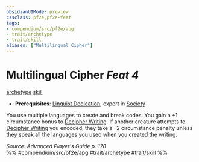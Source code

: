 ```yaml
---
obsidianUIMode: preview
cssclass: pf2e,pf2e-feat
tags:
- compendium/src/pf2e/apg
- trait/archetype
- trait/skill
aliases: ["Multilingual Cipher"]
---
```

# Multilingual Cipher  *Feat 4*  
[archetype](rules/traits/archetype.md)  [skill](rules/traits/skill.md)  

- **Prerequisites**: [Linguist Dedication](compendium/feats/linguist-dedication-apg.md), expert in [Society](compendium/skills.md#Society)

You use multiple languages to create and break codes. You gain a +1 circumstance bonus to [Decipher Writing](rules/actions/decipher-writing.md). If another creature attempts to [Decipher Writing](rules/actions/decipher-writing.md) you encoded, they take a –2 circumstance penalty unless they speak all the languages you used when you created the writing.

*Source: Advanced Player's Guide p. 178*  
%% #compendium/src/pf2e/apg #trait/archetype #trait/skill %%